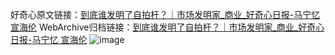 好奇心原文链接：[到底谁发明了自拍杆？｜市场发明家_商业_好奇心日报-马宁忆 宣海伦](https://www.qdaily.com/articles/7172.html)
WebArchive归档链接：[到底谁发明了自拍杆？｜市场发明家_商业_好奇心日报-马宁忆 宣海伦](http://web.archive.org/web/20170223143127/http://www.qdaily.com:80/articles/7172.html)
![image](http://ww3.sinaimg.cn/large/007d5XDply1g3x09xe10wj30u06fjqv5)